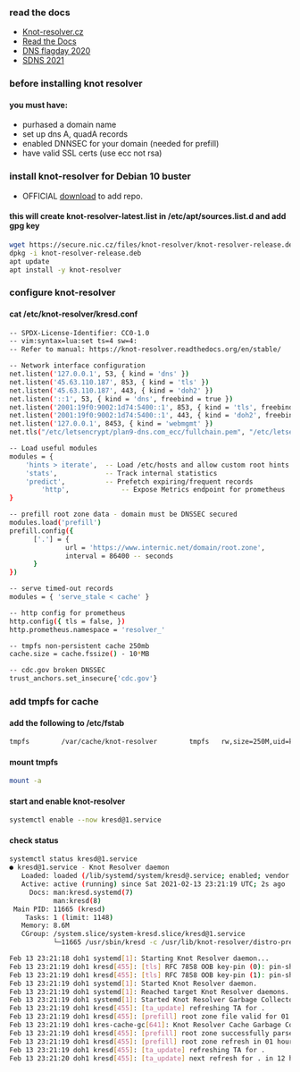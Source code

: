 ### read the docs
- [Knot-resolver.cz](https://www.knot-resolver.cz)
- [Read the Docs](https://readthedocs.org/projects/knot-resolver/downloads/pdf/stable)
- [DNS flagday 2020](https://dnsflagday.net/2020)
- [SDNS 2021](https://www.youtube.com/playlist?list=PLDlEgzZB7eyJ0_Y2U2Y3Vv5kjj7DmeBIM)

### before installing knot resolver
#### you must have:
- purhased a domain name
- set up dns A, quadA records
- enabled DNNSEC for your domain (needed for prefill)
- have valid SSL certs (use ecc not rsa)

### install knot-resolver for Debian 10 buster
- OFFICIAL [download](https://www.knot-resolver.cz/download/) to add repo.

#### this will create knot-resolver-latest.list in /etc/apt/sources.list.d and add gpg key
```sh
wget https://secure.nic.cz/files/knot-resolver/knot-resolver-release.deb
dpkg -i knot-resolver-release.deb
apt update
apt install -y knot-resolver

```

### configure knot-resolver

#### cat /etc/knot-resolver/kresd.conf
```sh
-- SPDX-License-Identifier: CC0-1.0
-- vim:syntax=lua:set ts=4 sw=4:
-- Refer to manual: https://knot-resolver.readthedocs.org/en/stable/

-- Network interface configuration
net.listen('127.0.0.1', 53, { kind = 'dns' })                                      -- local  dns  ipv4
net.listen('45.63.110.187', 853, { kind = 'tls' })                                 -- public dot  ipv4
net.listen('45.63.110.187', 443, { kind = 'doh2' })                                -- public doh2 ipv4
net.listen('::1', 53, { kind = 'dns', freebind = true })                           -- local  dns  ipv6
net.listen('2001:19f0:9002:1d74:5400::1', 853, { kind = 'tls', freebind = true })  -- public dot  ipv6
net.listen('2001:19f0:9002:1d74:5400::1', 443, { kind = 'doh2', freebind = true }) -- public doh2 ipv6
net.listen('127.0.0.1', 8453, { kind = 'webmgmt' })                                -- local  http prometheus
net.tls("/etc/letsencrypt/plan9-dns.com_ecc/fullchain.pem", "/etc/letsencrypt/plan9-dns.com_ecc/private.key")

-- Load useful modules
modules = {
	'hints > iterate',  -- Load /etc/hosts and allow custom root hints
	'stats',            -- Track internal statistics
	'predict',          -- Prefetch expiring/frequent records
        'http',             -- Expose Metrics endpoint for prometheus
}

-- prefill root zone data - domain must be DNSSEC secured
modules.load('prefill')
prefill.config({
      ['.'] = {
              url = 'https://www.internic.net/domain/root.zone',
              interval = 86400 -- seconds
      }
})

-- serve timed-out records
modules = { 'serve_stale < cache' }

-- http config for prometheus
http.config({ tls = false, })
http.prometheus.namespace = 'resolver_'

-- tmpfs non-persistent cache 250mb
cache.size = cache.fssize() - 10*MB

-- cdc.gov broken DNSSEC
trust_anchors.set_insecure{'cdc.gov'}

```

### add tmpfs for cache
#### add the following to /etc/fstab
```sh
tmpfs        /var/cache/knot-resolver        tmpfs   rw,size=250M,uid=knot-resolver,gid=knot-resolver,nosuid,nodev,noexec,mode=0700 0 0
```
#### mount tmpfs
```.sh
mount -a
```

#### start and enable knot-resolver

```sh
systemctl enable --now kresd@1.service
```

#### check status
```sh
systemctl status kresd@1.service
● kresd@1.service - Knot Resolver daemon
   Loaded: loaded (/lib/systemd/system/kresd@.service; enabled; vendor preset: enabled)
   Active: active (running) since Sat 2021-02-13 23:21:19 UTC; 2s ago
     Docs: man:kresd.systemd(7)
           man:kresd(8)
 Main PID: 11665 (kresd)
    Tasks: 1 (limit: 1148)
   Memory: 8.6M
   CGroup: /system.slice/system-kresd.slice/kresd@1.service
           └─11665 /usr/sbin/kresd -c /usr/lib/knot-resolver/distro-preconfig.lua -c /etc/knot-resolver/kresd.conf -n

Feb 13 23:21:18 doh1 systemd[1]: Starting Knot Resolver daemon...
Feb 13 23:21:19 doh1 kresd[455]: [tls] RFC 7858 OOB key-pin (0): pin-sha256=""
Feb 13 23:21:19 doh1 kresd[455]: [tls] RFC 7858 OOB key-pin (1): pin-sha256=""
Feb 13 23:21:19 doh1 systemd[1]: Started Knot Resolver daemon.
Feb 13 23:21:19 doh1 systemd[1]: Reached target Knot Resolver daemons.
Feb 13 23:21:19 doh1 systemd[1]: Started Knot Resolver Garbage Collector daemon.
Feb 13 23:21:19 doh1 kresd[455]: [ta_update] refreshing TA for .
Feb 13 23:21:19 doh1 kresd[455]: [prefill] root zone file valid for 01 hours 02 minutes, reusing data from disk
Feb 13 23:21:19 doh1 kres-cache-gc[641]: Knot Resolver Cache Garbage Collector, version 5.2.1
Feb 13 23:21:19 doh1 kresd[455]: [prefill] root zone successfully parsed, import started
Feb 13 23:21:19 doh1 kresd[455]: [prefill] root zone refresh in 01 hours 02 minutes
Feb 13 23:21:19 doh1 kresd[455]: [ta_update] refreshing TA for .
Feb 13 23:21:20 doh1 kresd[455]: [ta_update] next refresh for . in 12 hours
```
